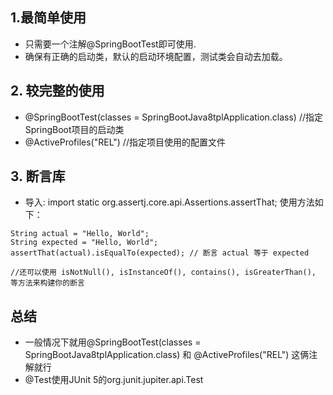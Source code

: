 ## 1.最简单使用
 * 只需要一个注解@SpringBootTest即可使用.
 * 确保有正确的启动类，默认的启动环境配置，测试类会自动去加载。

## 2. 较完整的使用
 * @SpringBootTest(classes = SpringBootJava8tplApplication.class)  //指定SpringBoot项目的启动类
 * @ActiveProfiles("REL")  //指定项目使用的配置文件

## 3. 断言库
 * 导入: import static org.assertj.core.api.Assertions.assertThat; 使用方法如下：
 ````
 String actual = "Hello, World";
 String expected = "Hello, World";
 assertThat(actual).isEqualTo(expected); // 断言 actual 等于 expected
 
 //还可以使用 isNotNull(), isInstanceOf(), contains(), isGreaterThan(), 等方法来构建你的断言
 ````


## 总结
 * 一般情况下就用@SpringBootTest(classes = SpringBootJava8tplApplication.class) 和 @ActiveProfiles("REL") 这俩注解就行
 * @Test使用JUnit 5的org.junit.jupiter.api.Test